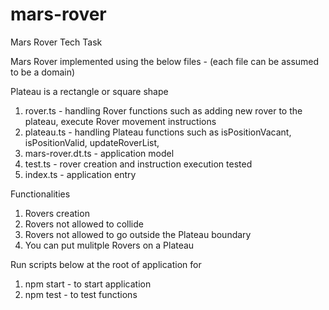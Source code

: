 # mars-rover

Mars Rover Tech Task

Mars Rover implemented using the below files - (each file can be assumed to be a domain)

Plateau is a rectangle or square shape

1. rover.ts - handling Rover functions such as adding new rover to the plateau, execute Rover movement instructions
2. plateau.ts - handling Plateau functions such as isPositionVacant, isPositionValid, updateRoverList,
3. mars-rover.dt.ts - application model
4. test.ts - rover creation and instruction execution tested
5. index.ts - application entry

Functionalities

1. Rovers creation
2. Rovers not allowed to collide
3. Rovers not allowed to go outside the Plateau boundary
4. You can put mulitple Rovers on a Plateau

Run scripts below at the root of application for

1. npm start - to start application
2. npm test - to test functions
